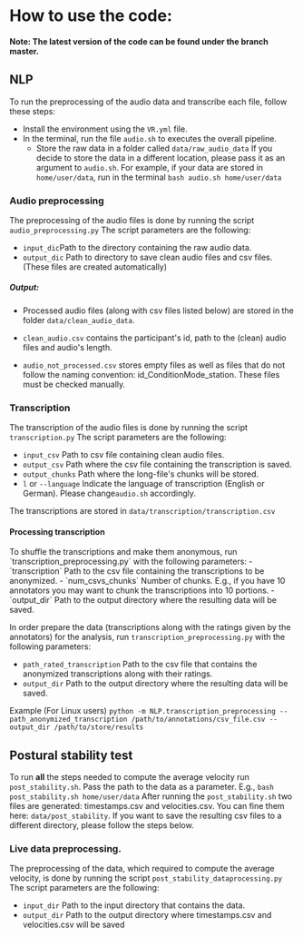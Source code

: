 # How to use the code:
#### Note: The latest version of the code can be found under the branch master. 
## NLP

To run the preprocessing of the audio data and transcribe each file, 
follow these steps:
- Install the environment using the `VR.yml` file.
- In the terminal, run the file `audio.sh` to executes the overall pipeline.
  - Store the raw data in a folder called `data/raw_audio_data` If you decide to store the data in a different location,
please pass it as an argument to `audio.sh`. For example, if your data are stored in `home/user/data`, run in the terminal
`bash audio.sh home/user/data`

### Audio preprocessing
The preprocessing of the audio files is done by running the script `audio_preprocessing.py`
The script parameters are the following:

- `input_dic`Path to the directory containing the raw audio data.
- `output_dic` Path to directory to save clean audio files and csv files. (These files are created automatically)


##### Output:
- Processed audio files (along with csv files listed below) are stored in the folder `data/clean_audio_data`.

- `clean_audio.csv` contains the participant's id, path to the (clean) audio files and audio's length.
- `audio_not_processed.csv` stores empty files as well as files that do not follow the naming convention: id_ConditionMode_station. 
These files must be checked manually. 

### Transcription
The transcription of the audio files is done by running the script `transcription.py`
The script parameters are the following:
- `input_csv` Path to csv file containing clean audio files. 
- `output_csv` Path where the csv file containing the transcription is saved.
- `output_chunks` Path where the long-file's chunks will be stored.
- `l` or `--language` Indicate the language of transcription (English or German). Please change`audio.sh` accordingly.

The transcriptions are stored in `data/transcription/transcription.csv`
 
<h4>Processing transcription</h4>
To shuffle the transcriptions and make them anonymous, run `transcription_preprocessing.py` with the following parameters:
- `transcription` Path to the csv file containing the transcriptions to be anonymized.
- `num_csvs_chunks` Number of chunks. E.g., if you have 10 annotators you may want to chunk the transcriptions into 10 portions. 
- `output_dir` Path to the output directory where the resulting data will be saved. 

In order prepare the data (transcriptions along with the ratings given by the annotators) for the analysis, run `transcription_preprocessing.py`
with the following parameters:
- `path_rated_transcription` Path to the csv file that contains the anonymized transcriptions along with their ratings.
- `output_dir` Path to the output directory where the resulting data will be saved.

Example (For Linux users) `python -m NLP.transcription_preprocessing --path_anonymized_transcription /path/to/annotations/csv_file.csv --output_dir /path/to/store/results`


## Postural stability test
To run **all** the steps needed to compute the average velocity run `post_stability.sh`. Pass the path to
the data as a parameter. E.g., `bash post_stability.sh home/user/data`
After running the `post_stability.sh` two files are generated: timestamps.csv and velocities.csv. You can fine 
them here: `data/post_stability`. If you want to save the resulting csv files to a different 
directory, please follow the steps below. 

### Live data preprocessing.
The preprocessing of the data, which required to compute the average velocity, is done by running the script `post_stability_dataprocessing.py`
The script parameters are the following:
- `input_dir` Path to the input directory that contains the data. 
- `output_dir` Path to the output directory where timestamps.csv and velocities.csv will be saved

